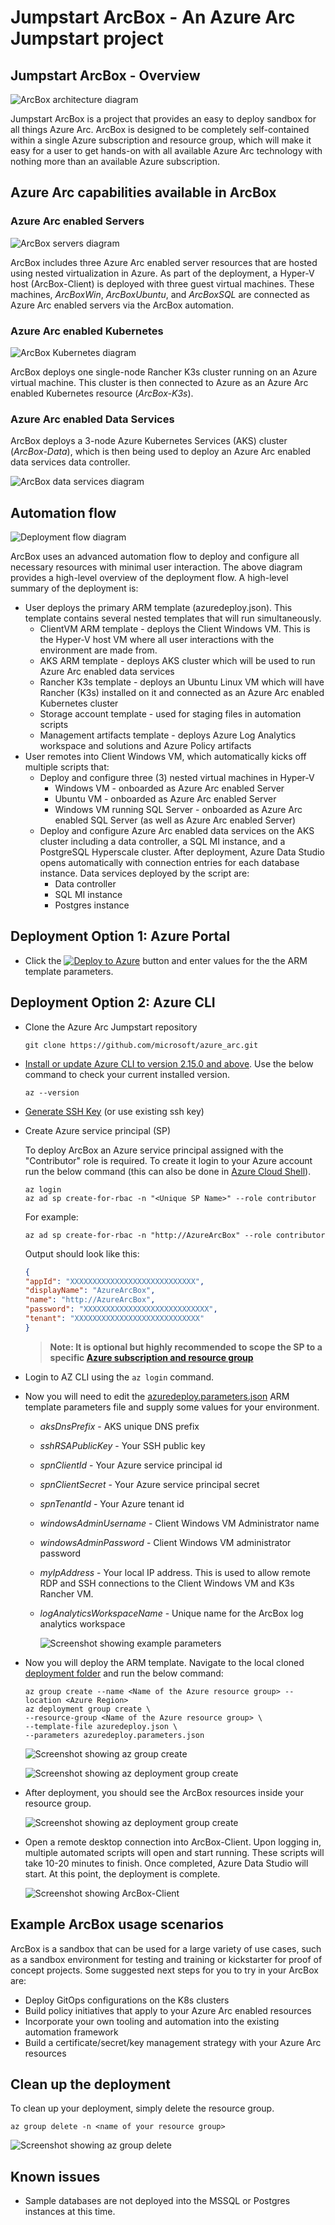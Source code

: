 # Jumpstart ArcBox - An Azure Arc Jumpstart project

## Jumpstart ArcBox - Overview

![ArcBox architecture diagram](./arch.png)

Jumpstart ArcBox is a project that provides an easy to deploy sandbox for all things Azure Arc. ArcBox is designed to be completely self-contained within a single Azure subscription and resource group, which will make it easy for a user to get hands-on with all available Azure Arc technology with nothing more than an available Azure subscription.

## Azure Arc capabilities available in ArcBox

### Azure Arc enabled Servers

![ArcBox servers diagram](./servers.png)

ArcBox includes three Azure Arc enabled server resources that are hosted using nested virtualization in Azure. As part of the deployment, a Hyper-V host (ArcBox-Client) is deployed with three guest virtual machines. These machines, _ArcBoxWin_, _ArcBoxUbuntu_, and _ArcBoxSQL_ are connected as Azure Arc enabled servers via the ArcBox automation.

### Azure Arc enabled Kubernetes

![ArcBox Kubernetes diagram](./k8s.png)

ArcBox deploys one single-node Rancher K3s cluster running on an Azure virtual machine. This cluster is then connected to Azure as an Azure Arc enabled Kubernetes resource (_ArcBox-K3s_).

### Azure Arc enabled Data Services

ArcBox deploys a 3-node Azure Kubernetes Services (AKS) cluster (_ArcBox-Data_), which is then being used to deploy an Azure Arc enabled data services data controller.

![ArcBox data services diagram](./dataservices.png)

## Automation flow

![Deployment flow diagram](./deploymentflow.png)

ArcBox uses an advanced automation flow to deploy and configure all necessary resources with minimal user interaction. The above diagram provides a high-level overview of the deployment flow. A high-level summary of the deployment is:

* User deploys the primary ARM template (azuredeploy.json). This template contains several nested templates that will run simultaneously.
  * ClientVM ARM template - deploys the Client Windows VM. This is the Hyper-V host VM where all user interactions with the environment are made from. 
  * AKS ARM template - deploys AKS cluster which will be used to run Azure Arc enabled data services
  * Rancher K3s template - deploys an Ubuntu Linux VM which will have Rancher (K3s) installed on it and connected as an Azure Arc enabled Kubernetes cluster
  * Storage account template - used for staging files in automation scripts
  * Management artifacts template - deploys Azure Log Analytics workspace and solutions and Azure Policy artifacts
* User remotes into Client Windows VM, which automatically kicks off multiple scripts that:
  * Deploy and configure three (3) nested virtual machines in Hyper-V
    * Windows VM - onboarded as Azure Arc enabled Server
    * Ubuntu VM - onboarded as Azure Arc enabled Server
    * Windows VM running SQL Server - onboarded as Azure Arc enabled SQL Server (as well as Azure Arc enabled Server)
  * Deploy and configure Azure Arc enabled data services on the AKS cluster including a data controller, a SQL MI instance, and a PostgreSQL Hyperscale cluster. After deployment, Azure Data Studio opens automatically with connection entries for each database instance. Data services deployed by the script are:
    * Data controller
    * SQL MI instance
    * Postgres instance

## Deployment Option 1: Azure Portal

* Click the [![Deploy to Azure](https://aka.ms/deploytoazurebutton)](https://portal.azure.com/#create/Microsoft.Template/uri/https%3A%2F%2Fraw.githubusercontent.com%2Fmicrosoft%2Fazure_arc%2Farcbox%2Fazure_jumpstart_arcbox%2Fazuredeploy.json) button and enter values for the the ARM template parameters.

## Deployment Option 2: Azure CLI

* Clone the Azure Arc Jumpstart repository

    ```shell
    git clone https://github.com/microsoft/azure_arc.git
    ```

* [Install or update Azure CLI to version 2.15.0 and above](https://docs.microsoft.com/en-us/cli/azure/install-azure-cli?view=azure-cli-latest). Use the below command to check your current installed version.

  ```shell
  az --version
  ```

* [Generate SSH Key](https://help.github.com/articles/generating-a-new-ssh-key-and-adding-it-to-the-ssh-agent/) (or use existing ssh key)

* Create Azure service principal (SP)

    To deploy ArcBox an Azure service principal assigned with the "Contributor" role is required. To create it login to your Azure account run the below command (this can also be done in [Azure Cloud Shell](https://shell.azure.com/)).

    ```shell
    az login
    az ad sp create-for-rbac -n "<Unique SP Name>" --role contributor
    ```

    For example:

    ```shell
    az ad sp create-for-rbac -n "http://AzureArcBox" --role contributor
    ```

    Output should look like this:

    ```json
    {
    "appId": "XXXXXXXXXXXXXXXXXXXXXXXXXXXX",
    "displayName": "AzureArcBox",
    "name": "http://AzureArcBox",
    "password": "XXXXXXXXXXXXXXXXXXXXXXXXXXXX",
    "tenant": "XXXXXXXXXXXXXXXXXXXXXXXXXXXX"
    }
    ```

    > **Note: It is optional but highly recommended to scope the SP to a specific [Azure subscription and resource group](https://docs.microsoft.com/en-us/cli/azure/ad/sp?view=azure-cli-latest)**

* Login to AZ CLI using the ```az login``` command.

* Now you will need to edit the [azuredeploy.parameters.json](../../azure_jumpstart_arcbox/azuredeploy.parameters.json) ARM template parameters file and supply some values for your environment.

  * *aksDnsPrefix* - AKS unique DNS prefix
  * *sshRSAPublicKey* - Your SSH public key
  * *spnClientId* - Your Azure service principal id
  * *spnClientSecret* - Your Azure service principal secret
  * *spnTenantId* - Your Azure tenant id
  * *windowsAdminUsername* - Client Windows VM Administrator name
  * *windowsAdminPassword* - Client Windows VM administrator password
  * *myIpAddress* - Your local IP address. This is used to allow remote RDP and SSH connections to the Client Windows VM and K3s Rancher VM.
  * *logAnalyticsWorkspaceName* - Unique name for the ArcBox log analytics workspace

    ![Screenshot showing example parameters](./parameters.png)

* Now you will deploy the ARM template. Navigate to the local cloned [deployment folder](../../azure_jumpstart_arcbox) and run the below command:

  ```shell
  az group create --name <Name of the Azure resource group> --location <Azure Region>
  az deployment group create \
  --resource-group <Name of the Azure resource group> \
  --template-file azuredeploy.json \
  --parameters azuredeploy.parameters.json 
  ```

  ![Screenshot showing az group create](./azgroupcreate.png)

  ![Screenshot showing az deployment group create](./azdeploy.png)

* After deployment, you should see the ArcBox resources inside your resource group.

  ![Screenshot showing az deployment group create](./deployedresources.png)

* Open a remote desktop connection into ArcBox-Client. Upon logging in, multiple automated scripts will open and start running. These scripts will take 10-20 minutes to finish. Once completed, Azure Data Studio will start. At this point, the deployment is complete.

  ![Screenshot showing ArcBox-Client](./clientscript.png)

## Example ArcBox usage scenarios

ArcBox is a sandbox that can be used for a large variety of use cases, such as a sandbox environment for testing and training or kickstarter for proof of concept projects. Some suggested next steps for you to try in your ArcBox are:

* Deploy GitOps configurations on the K8s clusters
* Build policy initiatives that apply to your Azure Arc enabled resources
* Incorporate your own tooling and automation into the existing automation framework
* Build a certificate/secret/key management strategy with your Azure Arc resources

## Clean up the deployment

To clean up your deployment, simply delete the resource group.

```shell
az group delete -n <name of your resource group>
```

![Screenshot showing az group delete](./azdelete.png)

## Known issues

* Sample databases are not deployed into the MSSQL or Postgres instances at this time.

